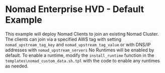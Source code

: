 # Nomad Enterprise HVD - Default Example

This example will deploy Nomad Clients to join an existing Nomad Cluster. The clients can join via a specified AWS tag with setting `nomad_upstream_tag_key` and `nomad_upstream_tag_value` or with DNS/IP addresses with `nomad_upstream_servers`
No Runtimes will be enabled by default. To enable a runtime, modify the `install_runtime` function in the `templates\nomad_custom_data.sh.tpl` with the code to enable any runtimes as needed.
